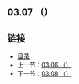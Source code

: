 ## 03.07 （）


## 链接
* [目录](https://github.com/alpha2018/go-zh/blob/master/tour/directory.md)
* 上一节：[03.06 （）](https://github.com/alpha2018/go-zh/blob/master/tour/03.06.md)
* 下一节：[03.08 （）](https://github.com/alpha2018/go-zh/blob/master/tour/03.08.md)
